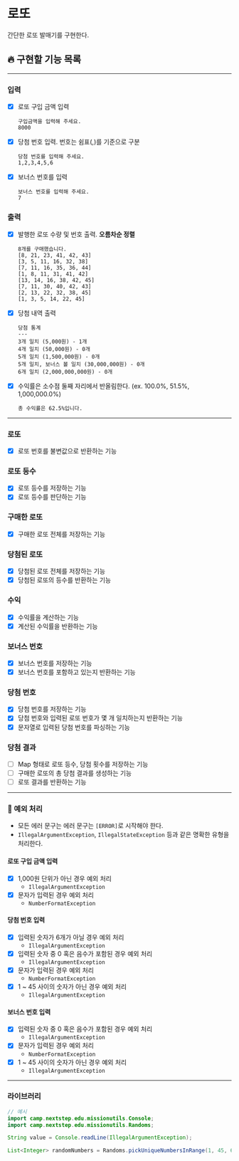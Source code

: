 # 로또

간단한 로또 발매기를 구현한다.

## 🔥 구현할 기능 목록

---

### 입력
- [x] 로또 구입 금액 입력
    ```
    구입금액을 입력해 주세요.
    8000
    ```
- [x] 당첨 번호 입력. 번호는 쉼표(,)를 기준으로 구분
    ```
    당첨 번호를 입력해 주세요.
    1,2,3,4,5,6
    ```
- [x] 보너스 번호를 입력
    ```
    보너스 번호를 입력해 주세요.
    7
    ```

### 출력
- [x] 발행한 로또 수량 및 번호 출력. **오름차순 정렬**
    ```
    8개를 구매했습니다.
    [8, 21, 23, 41, 42, 43]
    [3, 5, 11, 16, 32, 38]
    [7, 11, 16, 35, 36, 44]
    [1, 8, 11, 31, 41, 42]
    [13, 14, 16, 38, 42, 45]
    [7, 11, 30, 40, 42, 43]
    [2, 13, 22, 32, 38, 45]
    [1, 3, 5, 14, 22, 45]
    ```

- [x] 당첨 내역 출력
    ```
    당첨 통계
    ---
    3개 일치 (5,000원) - 1개
    4개 일치 (50,000원) - 0개
    5개 일치 (1,500,000원) - 0개
    5개 일치, 보너스 볼 일치 (30,000,000원) - 0개
    6개 일치 (2,000,000,000원) - 0개
    ```

- [x] 수익률은 소수점 둘째 자리에서 반올림한다. (ex. 100.0%, 51.5%, 1,000,000.0%)
   ```
   총 수익률은 62.5%입니다.
   ```

---

### 로또
- [x] 로또 번호를 불변값으로 반환하는 기능

### 로또 등수
- [x] 로또 등수를 저장하는 기능
- [x] 로또 등수를 판단하는 기능

### 구매한 로또
- [x] 구매한 로또 전체를 저장하는 기능

### 당첨된 로또
- [x] 당첨된 로또 전체를 저장하는 기능
- [x] 당첨된 로또의 등수를 반환하는 기능

### 수익
- [x] 수익률을 계산하는 기능
- [x] 계산된 수익률을 반환하는 기능

### 보너스 번호
- [x] 보너스 번호를 저장하는 기능
- [x] 보너스 번호를 포함하고 있는지 반환하는 기능

### 당첨 번호
- [x] 당첨 번호를 저장하는 기능
- [x] 당첨 번호와 입력된 로또 번호가 몇 개 일치하는지 반환하는 기능 
- [x] 문자열로 입력된 당첨 번호를 파싱하는 기능

### 당첨 결과
- [ ] Map 형태로 로또 등수, 당첨 횟수를 저장하는 기능
- [ ] 구매한 로또의 총 당첨 결과를 생성하는 기능
- [ ] 로또 결과를 반환하는 기능

---
### 🚫 예외 처리
- 모든 에러 문구는 에러 문구는 `[ERROR]`로 시작해야 한다.
- `IllegalArgumentException`, `IllegalStateException` 등과 같은 명확한 유형을 처리한다.

#### 로또 구입 금액 입력
- [x] 1,000원 단위가 아닌 경우 예외 처리
  - `IllegalArgumentException`
- [x] 문자가 입력된 경우 예외 처리
  - `NumberFormatException`

#### 당첨 번호 입력
- [x] 입력된 숫자가 6개가 아닐 경우 예외 처리
    - `IllegalArgumentException`
- [x] 입력된 숫자 중 0 혹은 음수가 포함된 경우 예외 처리
    - `IllegalArgumentException`
- [x] 문자가 입력된 경우 예외 처리
    - `NumberFormatException`
- [x] 1 ~ 45 사이의 숫자가 아닌 경우 예외 처리
    - `IllegalArgumentException`

#### 보너스 번호 입력
- [x] 입력된 숫자 중 0 혹은 음수가 포함된 경우 예외 처리
  - `IllegalArgumentException`
- [x] 문자가 입력된 경우 예외 처리
  - `NumberFormatException`
- [x] 1 ~ 45 사이의 숫자가 아닌 경우 예외 처리
  - `IllegalArgumentException`


---
### 라이브러리
```Java
// 예시
import camp.nextstep.edu.missionutils.Console;
import camp.nextstep.edu.missionutils.Randoms;

String value = Console.readLine(IllegalArgumentException);

List<Integer> randomNumbers = Randoms.pickUniqueNumbersInRange(1, 45, 6);
```